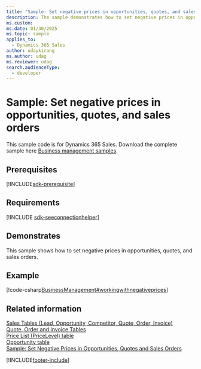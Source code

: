 ```yaml
---
title: "Sample: Set negative prices in opportunities, quotes, and sales orders (Dynamics 365 Sales)"
description: The sample demonstrates how to set negative prices in opportunities, quotes, and sales orders.
ms.custom: 
ms.date: 01/30/2025
ms.topic: sample
applies_to: 
  - Dynamics 365 Sales
author: udaykirang
ms.author: udag
ms.reviewer: udag
search.audienceType: 
  - developer
---
```

# Sample: Set negative prices in opportunities, quotes, and sales orders

This sample code is for Dynamics 365 Sales. Download the complete sample here [Business management samples](https://github.com/microsoft/Dynamics365-Apps-Samples/tree/master/sales/SetNegativePricesOpportunitiesQuotesSales).

## Prerequisites

[!INCLUDE[sdk-prerequisite](../../includes/sdk-prerequisite.md)]
   
## Requirements  

[!INCLUDE [sdk-seeconnectionhelper](../../includes/sdk-seeconnectionhelper.md)]
  
## Demonstrates  

 This sample shows how to set negative prices in opportunities, quotes, and sales orders.  
  
## Example  

 [!code-csharp[BusinessManagement#workingwithnegativeprices](../../snippets/csharp/CRMV8/businessmanagement/cs/workingwithnegativeprices.cs#workingwithnegativeprices)]  
  
## Related information  

 [Sales Tables (Lead, Opportunity, Competitor, Quote, Order, Invoice)](sales-entities-lead-opportunity-competitor-quote-order-invoice.md)   
 [Quote, Order and Invoice Tables](quote-order-invoice-entities.md)   
 [Price List (PriceLevel) table](../../developer/reference/entities/pricelevel.md)   
 [Opportunity table](../../developer/reference/entities/opportunity.md)   
 [Sample: Set Negative Prices in Opportunities, Quotes and Sales Orders](sample-set-negative-prices-opportunities-quotes-sales-orders.md)


[!INCLUDE[footer-include](../../includes/footer-banner.md)]
